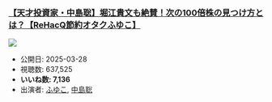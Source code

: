 ### [【天才投資家・中島聡】堀江貴文も絶賛！次の100倍株の見つけ方とは？【ReHacQ節約オタクふゆこ】](https://www.youtube.com/watch?v=9htq04ivwVU)
[![](https://img.youtube.com/vi/9htq04ivwVU/sddefault.jpg)](https://www.youtube.com/watch?v=9htq04ivwVU)
-   公開日: 2025-03-28
-   視聴数: 637,525
-   **いいね数: 7,136**
-   出演者: [ふゆこ](/rehacq_fan/people/ふゆこ "wikilink"), [中島聡](/rehacq_fan/people/中島聡 "wikilink")
